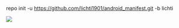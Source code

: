 repo init -u https://github.com/lichti1901/android_manifest.git -b lichti

<img src="https://raw.github.com/rascarlo/android_manifest/jb-ras-mr2.0/LionOfJudah.png">
